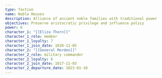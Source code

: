 ```yaml
---
type: faction
name: Noble Houses
description: Alliance of ancient noble families with traditional power
objectives: Preserve aristocratic privilege and influence policy
power: 6
character_1: "[[Eliza Thorn]]"
character_1_role: member
character_1_loyalty: 7
character_1_join_date: 1020-11-05
character_2: "[[General Morden]]"
character_2_role: military commander
character_2_loyalty: 6
character_2_join_date: 1017-11-03
character_2_departure_date: 1023-01-10
---
```

